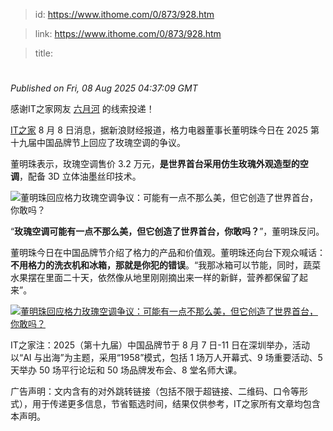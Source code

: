 > id: https://www.ithome.com/0/873/928.htm

> link: https://www.ithome.com/0/873/928.htm

> title: 

# 
_Published on Fri, 08 Aug 2025 04:37:09 GMT_

感谢IT之家网友 [六月河](https://m.ithome.com/html/app/open.html?url=ithome%3A%2F%2Fuserpage%3Fid%3D1980220) 的线索投递！

[IT之家](https://www.ithome.com/) 8 月 8 日消息，据新浪财经报道，格力电器董事长董明珠今日在 2025 第十九届中国品牌节上回应了玫瑰空调的争议。

董明珠表示，玫瑰空调售价 3.2 万元，**是世界首台采用仿生玫瑰外观造型的空调**，配备 3D 立体油墨丝印技术。

![](https://img.ithome.com/newsuploadfiles/2025/8/a31b742b-e516-4a6d-8363-28b0b4f21368.png?x-bce-process=image/format,f_auto "董明珠回应格力玫瑰空调争议：可能有一点不那么美，但它创造了世界首台，你敢吗？")

“**玫瑰空调可能有一点不那么美，但它创造了世界首台，你敢吗？**”，董明珠反问。

董明珠今日在中国品牌节介绍了格力的产品和价值观。董明珠还向台下观众喊话：**不用格力的洗衣机和冰箱，那就是你犯的错误**。“我那冰箱可以节能，同时，蔬菜水果摆在里面二十天，依然像从地里刚刚摘出来一样的新鲜，营养都保留了起来”。

[![](https://img.ithome.com/newsuploadfiles/2025/8/c8c73c84-9c0d-4c80-b855-c5596db48193.jpg?x-bce-process=image/format,f_auto "董明珠回应格力玫瑰空调争议：可能有一点不那么美，但它创造了世界首台，你敢吗？")](https://weibo.com/1638782947/PEQ6SikMi)

IT之家注：2025（第十九届）中国品牌节于 8 月 7 日-11 日在深圳举办，活动以“AI 与出海”为主题，采用“1958”模式，包括 1 场万人开幕式、9 场重要活动、5 天举办 50 场平行论坛和 50 场品牌发布会、8 堂名师大课。

广告声明：文内含有的对外跳转链接（包括不限于超链接、二维码、口令等形式），用于传递更多信息，节省甄选时间，结果仅供参考，IT之家所有文章均包含本声明。
